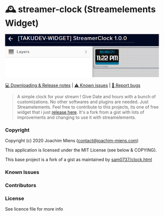 # 🕰️ streamer-clock (Streamelements Widget)

<img src="./doc/images/overview/repository-banner.png"/>

[:computer: Downloading & Release notes](https://github.com/jojo58fr/ccsrch-adv/releases)   |  [:warning: Known issues](#known-issues) | [:bug: Report bugs](https://github.com/jojo58fr/streamer-clock/issues)

> A simple clock for your stream ! Give Date and hours with a bunch of customizations.
No other softwares and plugins are needed. Just Streamelements.
Feel free to contribute to this projects, its one of free widget that i just [release here](https://github.com/jojo58fr/free-streamelements-widgets). It's a fork from a gist with lots of improvements and changing to use it with streamelements. 

### Copyright

Copyright (c) 2020 Joachim Miens (contact@joachim-miens.com)

This application is licensed under the MIT License (see below & COPYING).

This base project is a fork of a gist as maintained by [sam0737/clock.html](https://gist.github.com/sam0737/a0ee8ca253fc5c84b2aa2ac018f7b8ad)

### Known Issues


### Contributors


### License
See licence file for more info
